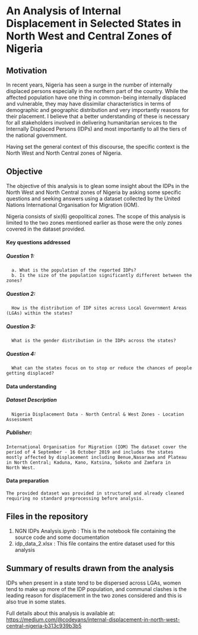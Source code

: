 # An Analysis of Internal Displacement in Selected States in North West and Central Zones of Nigeria

## Motivation
In recent years, Nigeria has seen a surge in the number of internally displaced persons especially in the northern part of the country. While the affected population have one thing in common - being internally displaced and vulnerable, they may have dissimilar characteristics in terms of demographic and geographic distribution and very importantly reasons for their placement. I believe that a better understanding of these is necessary for all stakeholders involved in delivering humanitarian services to the Internally Displaced Persons (IDPs) and most importantly to all the tiers of the national government.


Having set the general context of this discourse, the specific context is the North West and North Central zones of Nigeria. 

## Objective

The objective of this analysis is to glean some insight about the IDPs in the North West and North Central zones of Nigeria by asking some specific questions and seeking answers using a dataset collected by the United Nations International Organisation for Migration (IOM).

Nigeria consists of six(6) geopolitical zones. The scope of this analysis is limited to the two zones mentioned earlier as those were the only zones covered in the dataset provided.

#### Key questions addressed
##### Question 1:
      a. What is the population of the reported IDPs?
      b. Is the size of the population significantly different between the zones?
      
##### Question 2:
      How is the distribution of IDP sites across Local Government Areas (LGAs) within the states?

##### Question 3:
      What is the gender distribution in the IDPs across the states?
      
##### Question 4:
      What can the states focus on to stop or reduce the chances of people getting displaced?

#### Data understanding
##### Dataset Description 
      Nigeria Displacement Data - North Central & West Zones - Location Assessment 

##### Publisher:
    International Organisation for Migration (IOM) The dataset cover the period of 4 September - 16 October 2019 and includes the states     mostly affected by displacement including Benue,Nasarawa and Plateau in North Central; Kaduna, Kano, Katsina, Sokoto and Zamfara in     North West.

#### Data preparation
    The provided dataset was provided in structured and already cleaned requiring no standard preprocessing before analysis.


## Files in the repository
1. NGN IDPs Analysis.ipynb : This is the notebook file containing the source code and some documentation
2. idp_data_2.xlsx : This file contains the entire dataset used for this analysis 


## Summary of results drawn from the analysis
IDPs when present in a state tend to be dispersed across LGAs, women tend to make up more of the IDP population, and communal clashes is the leading reason for displacement in the two zones considered and this is also true in some states.

Full details about this analysis is available at: https://medium.com/@codeyans/internal-displacement-in-north-west-central-nigeria-b313c939b3b5

